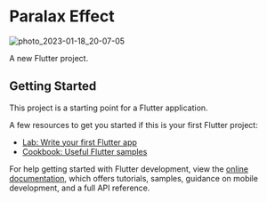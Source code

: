# Paralax Effect

![photo_2023-01-18_20-07-05](https://user-images.githubusercontent.com/87581799/213240040-d83ab957-718d-4c81-8f2d-5908e10ed8c2.jpg)


A new Flutter project.

## Getting Started

This project is a starting point for a Flutter application.

A few resources to get you started if this is your first Flutter project:

- [Lab: Write your first Flutter app](https://docs.flutter.dev/get-started/codelab)
- [Cookbook: Useful Flutter samples](https://docs.flutter.dev/cookbook)

For help getting started with Flutter development, view the
[online documentation](https://docs.flutter.dev/), which offers tutorials,
samples, guidance on mobile development, and a full API reference.
